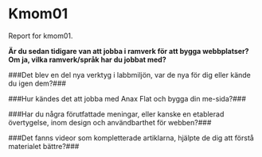 Kmom01
===============================

Report for kmom01.


**Är du sedan tidigare van att jobba i ramverk för att bygga webbplatser? Om ja, vilka ramverk/språk har du jobbat med?**

###Det blev en del nya verktyg i labbmiljön, var de nya för dig eller kände du igen dem?###

###Hur kändes det att jobba med Anax Flat och bygga din me-sida?###

###Har du några förutfattade meningar, eller kanske en etablerad övertygelse, inom design och användbarthet för webben?###


###Det fanns videor som kompletterade artiklarna, hjälpte de dig att förstå materialet bättre?###
